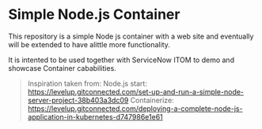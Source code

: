 

# Simple Node.js Container
This repository is a simple Node js container with a web site and eventually will be extended to have alittle more functionality.

It is intented to be used together with ServiceNow ITOM to demo and showcase Container cababilities.


> Inspiration taken from:
Node.js start: https://levelup.gitconnected.com/set-up-and-run-a-simple-node-server-project-38b403a3dc09
Containerize: https://levelup.gitconnected.com/deploying-a-complete-node-js-application-in-kubernetes-d747986e1e61